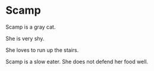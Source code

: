 # Scamp

Scamp is a gray cat.

She is very shy.

She loves to run up the stairs.

Scamp is a slow eater.  She does not defend her food well.
